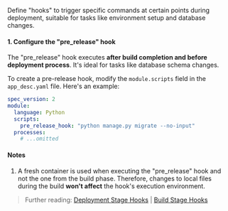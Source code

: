 Define "hooks" to trigger specific commands at certain points during deployment, suitable for tasks like environment setup and database changes.

#### 1. Configure the "pre_release" hook

The "pre_release" hook executes **after build completion and before deployment process**. It's ideal for tasks like database schema changes.

To create a pre-release hook, modify the `module.scripts` field in the `app_desc.yaml` file. Here's an example:

```yaml
spec_version: 2
module:
  language: Python
  scripts:
    pre_release_hook: "python manage.py migrate --no-input"
  processes:
	# ...omitted
```

#### Notes

1. A fresh container is used when executing the "pre_release" hook and not the one from the build phase. Therefore, changes to local files during the build **won't affect** the hook's execution environment.

> Further reading: [Deployment Stage Hooks](DEPLOY_ORDER) | [Build Stage Hooks](BUILD_PHASE_HOOK)